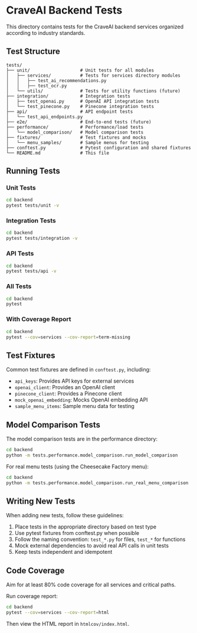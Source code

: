 # CraveAI Backend Tests

This directory contains tests for the CraveAI backend services organized according to industry standards.

## Test Structure

```
tests/
├── unit/                   # Unit tests for all modules
│   ├── services/           # Tests for services directory modules
│   │   ├── test_ai_recommendations.py
│   │   ├── test_ocr.py
│   └── utils/              # Tests for utility functions (future)
├── integration/            # Integration tests
│   ├── test_openai.py      # OpenAI API integration tests  
│   └── test_pinecone.py    # Pinecone integration tests
├── api/                    # API endpoint tests
│   └── test_api_endpoints.py
├── e2e/                    # End-to-end tests (future)
├── performance/            # Performance/load tests
│   └── model_comparison/   # Model comparison tests
├── fixtures/               # Test fixtures and mocks
│   └── menu_samples/       # Sample menus for testing
├── conftest.py             # Pytest configuration and shared fixtures
└── README.md               # This file
```

## Running Tests

### Unit Tests

```bash
cd backend
pytest tests/unit -v
```

### Integration Tests

```bash
cd backend
pytest tests/integration -v
```

### API Tests

```bash
cd backend
pytest tests/api -v
```

### All Tests

```bash
cd backend
pytest
```

### With Coverage Report

```bash
cd backend
pytest --cov=services --cov-report=term-missing
```

## Test Fixtures

Common test fixtures are defined in `conftest.py`, including:

- `api_keys`: Provides API keys for external services
- `openai_client`: Provides an OpenAI client
- `pinecone_client`: Provides a Pinecone client
- `mock_openai_embedding`: Mocks OpenAI embedding API
- `sample_menu_items`: Sample menu data for testing

## Model Comparison Tests

The model comparison tests are in the performance directory:

```bash
cd backend
python -m tests.performance.model_comparison.run_model_comparison
```

For real menu tests (using the Cheesecake Factory menu):

```bash
cd backend
python -m tests.performance.model_comparison.run_real_menu_comparison
```

## Writing New Tests

When adding new tests, follow these guidelines:

1. Place tests in the appropriate directory based on test type
2. Use pytest fixtures from conftest.py when possible
3. Follow the naming convention: `test_*.py` for files, `test_*` for functions
4. Mock external dependencies to avoid real API calls in unit tests
5. Keep tests independent and idempotent

## Code Coverage

Aim for at least 80% code coverage for all services and critical paths.

Run coverage report:

```bash
cd backend
pytest --cov=services --cov-report=html
```

Then view the HTML report in `htmlcov/index.html`.